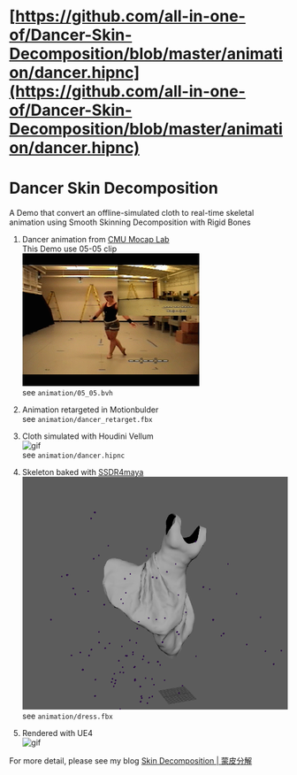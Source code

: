 # [https://github.com/all-in-one-of/Dancer-Skin-Decomposition/blob/master/animation/dancer.hipnc](https://github.com/all-in-one-of/Dancer-Skin-Decomposition/blob/master/animation/dancer.hipnc)

Dancer Skin Decomposition
========

A Demo that convert an offline-simulated cloth to real-time skeletal animation using Smooth Skinning Decomposition with Rigid Bones

1. Dancer animation from [CMU Mocap Lab](https://sites.google.com/a/cgspeed.com/cgspeed/motion-capture/cmu-bvh-conversion)  
This Demo use 05-05 clip  
![gif](gifs/05_05.gif)  
see `animation/05_05.bvh`  

2. Animation retargeted in Motionbulder  
see `animation/dancer_retarget.fbx`  

3. Cloth simulated with Houdini Vellum  
![gif](gifs/vellum.gif)  
see `animation/dancer.hipnc`  

4. Skeleton baked with [SSDR4maya](https://github.com/maajor/ssdr4maya)  
![bones](imgs/mayabone.PNG)  
see `animation/dress.fbx`   

5. Rendered with UE4  
![gif](gifs/ssdr.gif)  

For more detail, please see my blog [Skin Decomposition | 蒙皮分解](http://ma-yidong.com/2019/02/14/skin-decomposition/)

